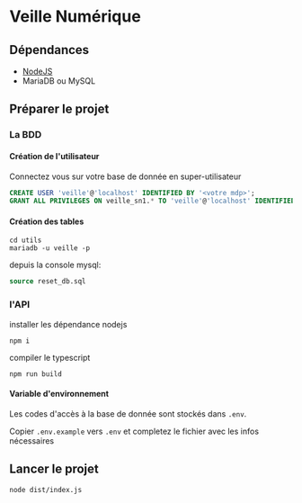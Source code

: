 # Veille Numérique

## Dépendances

- [NodeJS](https://nodejs.org/)
- MariaDB ou MySQL

## Préparer le projet

### La BDD

#### Création de l'utilisateur

Connectez vous sur votre base de donnée en super-utilisateur

```sql 
CREATE USER 'veille'@'localhost' IDENTIFIED BY '<votre mdp>';
GRANT ALL PRIVILEGES ON veille_sn1.* TO 'veille'@'localhost' IDENTIFIED BY '<votre mdp>';
```

#### Création des tables

```
cd utils
mariadb -u veille -p
```

depuis la console mysql:
```sql 
source reset_db.sql
```

### l'API

installer les dépendance nodejs
```
npm i
```

compiler le typescript
```
npm run build
```

#### Variable d'environnement

Les codes d'accès à la base de donnée sont stockés dans `.env`.

Copier `.env.example` vers `.env` et completez le fichier avec les infos nécessaires

## Lancer le projet

```
node dist/index.js
```
